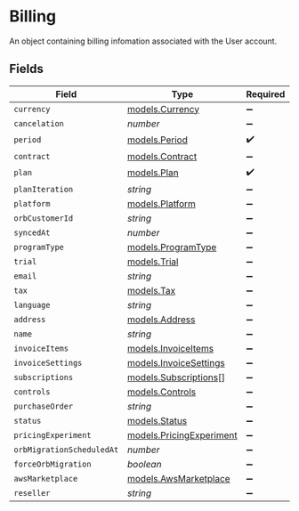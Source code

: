 # Billing

An object containing billing infomation associated with the User account.


## Fields

| Field                                                      | Type                                                       | Required                                                   | Description                                                |
| ---------------------------------------------------------- | ---------------------------------------------------------- | ---------------------------------------------------------- | ---------------------------------------------------------- |
| `currency`                                                 | [models.Currency](../models/currency.md)                   | :heavy_minus_sign:                                         | N/A                                                        |
| `cancelation`                                              | *number*                                                   | :heavy_minus_sign:                                         | N/A                                                        |
| `period`                                                   | [models.Period](../models/period.md)                       | :heavy_check_mark:                                         | N/A                                                        |
| `contract`                                                 | [models.Contract](../models/contract.md)                   | :heavy_minus_sign:                                         | N/A                                                        |
| `plan`                                                     | [models.Plan](../models/plan.md)                           | :heavy_check_mark:                                         | N/A                                                        |
| `planIteration`                                            | *string*                                                   | :heavy_minus_sign:                                         | N/A                                                        |
| `platform`                                                 | [models.Platform](../models/platform.md)                   | :heavy_minus_sign:                                         | N/A                                                        |
| `orbCustomerId`                                            | *string*                                                   | :heavy_minus_sign:                                         | N/A                                                        |
| `syncedAt`                                                 | *number*                                                   | :heavy_minus_sign:                                         | N/A                                                        |
| `programType`                                              | [models.ProgramType](../models/programtype.md)             | :heavy_minus_sign:                                         | N/A                                                        |
| `trial`                                                    | [models.Trial](../models/trial.md)                         | :heavy_minus_sign:                                         | N/A                                                        |
| `email`                                                    | *string*                                                   | :heavy_minus_sign:                                         | N/A                                                        |
| `tax`                                                      | [models.Tax](../models/tax.md)                             | :heavy_minus_sign:                                         | N/A                                                        |
| `language`                                                 | *string*                                                   | :heavy_minus_sign:                                         | N/A                                                        |
| `address`                                                  | [models.Address](../models/address.md)                     | :heavy_minus_sign:                                         | N/A                                                        |
| `name`                                                     | *string*                                                   | :heavy_minus_sign:                                         | N/A                                                        |
| `invoiceItems`                                             | [models.InvoiceItems](../models/invoiceitems.md)           | :heavy_minus_sign:                                         | N/A                                                        |
| `invoiceSettings`                                          | [models.InvoiceSettings](../models/invoicesettings.md)     | :heavy_minus_sign:                                         | N/A                                                        |
| `subscriptions`                                            | [models.Subscriptions](../models/subscriptions.md)[]       | :heavy_minus_sign:                                         | N/A                                                        |
| `controls`                                                 | [models.Controls](../models/controls.md)                   | :heavy_minus_sign:                                         | N/A                                                        |
| `purchaseOrder`                                            | *string*                                                   | :heavy_minus_sign:                                         | N/A                                                        |
| `status`                                                   | [models.Status](../models/status.md)                       | :heavy_minus_sign:                                         | N/A                                                        |
| `pricingExperiment`                                        | [models.PricingExperiment](../models/pricingexperiment.md) | :heavy_minus_sign:                                         | N/A                                                        |
| `orbMigrationScheduledAt`                                  | *number*                                                   | :heavy_minus_sign:                                         | N/A                                                        |
| `forceOrbMigration`                                        | *boolean*                                                  | :heavy_minus_sign:                                         | N/A                                                        |
| `awsMarketplace`                                           | [models.AwsMarketplace](../models/awsmarketplace.md)       | :heavy_minus_sign:                                         | N/A                                                        |
| `reseller`                                                 | *string*                                                   | :heavy_minus_sign:                                         | N/A                                                        |